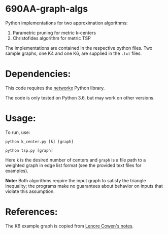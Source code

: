 # 690AA-graph-algs

Python implementations for two approximation algorithms:

1. Parametric pruning for metric k-centers
2. Christofides algorithm for metric TSP

The implementations are contained in the respective python files.
Two sample graphs, one K4 and one K6, are supplied in the `.txt` files.

# Dependencies:

This code requires the [networkx](https://networkx.github.io/) Python library.

The code is only tested on Python 3.6, but may work on other versions.

# Usage:

To run, use:

`python k_center.py [k] [graph]`

`python tsp.py [graph]`

Here `k` is the desired number of centers and `graph` is a file path to a weighted graph in edge list format (see the provided text files for examples).

**Note:** Both algorithms require the input graph to satisfy the triangle inequality; the programs make no guarantees about behavior on inputs that violate this assumption.

# References:

The K6 example graph is copied from [Lenore Cowen's notes](http://www.cs.tufts.edu/comp/260/lecture3a.pdf).
